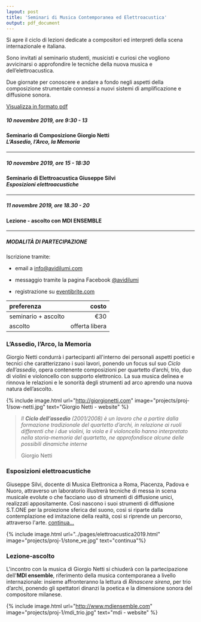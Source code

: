 ```yaml
---
layout: post
title: 'Seminari di Musica Contemporanea ed Elettroacustica'
output: pdf_document
---
```


Si apre il ciclo di lezioni dedicate a compositori ed interpreti della scena internazionale e italiana.

Sono invitati al seminario studenti, musicisti e curiosi che vogliono avvicinarsi o approfondire le tecniche della nuova musica e dell’elettroacustica.

Due giornate per conoscere e andare a fondo negli aspetti della composizione strumentale connessi a nuovi sistemi di amplificazione e diffusione sonora.

<a href="{{ site.url }}/pdf/seminario-nov2019.pdf" target="_blank">Visualizza in formato pdf</a>

[//]: <> (-------------)
##### 10 novembre 2019, ore 9:30 - 13
#### Seminario di Composizione Giorgio Netti <br>*L’Assedio, l’Arco, la Memoria*
-------------
##### 10 novembre 2019, ore 15 - 18:30
#### Seminario di Elettroacustica Giuseppe Silvi <br>*Esposizioni elettroacustiche*
-------------
##### 11 novembre 2019, ore 18.30 - 20
#### Lezione - ascolto con MDI ENSEMBLE
-------------

##### MODALITÀ DI PARTECIPAZIONE

Iscrizione tramite:

* email a info@avidilumi.com

* messaggio tramite la pagina Facebook [@avidilumi](https://www.facebook.com/avidilumi)

* registrazione su [eventibrite.com](https://www.eventbrite.com/e/seminari-di-musica-contemporanea-ed-elettroacustica-tickets-77720328595)


| preferenza           | costo |
| :------------------- | -----:|
| seminario + ascolto  |   €30 |
| ascolto              |    offerta libera |



### L’Assedio, l’Arco, la Memoria
Giorgio Netti condurrà i partecipanti all'interno dei personali aspetti poetici e tecnici che caratterizzano i suoi lavori, ponendo un focus sul suo *Ciclo dell’assedio*, opera contenente composizioni per quartetto d’archi, trio, duo di violini e violoncello con supporto elettronico. La sua musica delinea e rinnova le relazioni e le sonorità degli strumenti ad arco aprendo una nuova natura dell’ascolto.

{% include image.html url="http://giorgionetti.com" image="projects/proj-1/sow-netti.jpg" text="Giorgio Netti - website" %}

> *Il **Ciclo dell’assedio** (2001/2008) è un lavoro che a partire dalla formazione tradizionale del quartetto d’archi, in relazione ai ruoli differenti che i due violini, la viola e il violoncello hanno interpretato nella storia-memoria del quartetto, ne approfondisce alcune delle possibili dinamiche interne*
>
> Giorgio Netti

### Esposizioni elettroacustiche
Giuseppe Silvi, docente di Musica Elettronica a Roma, Piacenza, Padova e Nuoro, attraverso un laboratorio illustrerà tecniche di messa in scena musicale evolute o che facciano uso di strumenti di diffusione unici, realizzati appositamente. Così nascono i suoi strumenti di diffusione S.T.ONE per la proiezione sferica del suono, così si riparte dalla contemplazione ed imitazione della realtà, così si riprende un percorso, attraverso l'arte. [continua...](../pages/elettroacustica2019.html)


{% include image.html url="../pages/elettroacustica2019.html" image="projects/proj-1/stone_ve.jpg" text="continua"%}

### Lezione-ascolto
L'incontro con la musica di Giorgio Netti si chiuderà con la partecipazione dell'**MDI ensemble**, riferimento della musica contemporanea a livello internazionale: insieme affronteranno la lettura di *Rinascere sirena*, per trio d’archi, ponendo gli spettatori dinanzi la poetica e la dimensione sonora del compositore milanese.

{% include image.html url="http://www.mdiensemble.com" image="projects/proj-1/mdi_trio.jpg" text="mdi - website" %}
